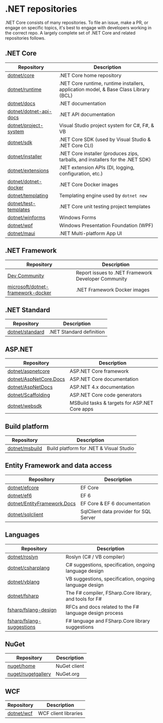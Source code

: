# .NET repositories

.NET Core consists of many repositories. To file an issue, make a PR, or engage on specific topics, it's best to engage with developers working in the correct repo. A largely complete set of .NET Core and related repositories follows.

## .NET Core

|Repository                                                        |Description |
|------------------------------------------------------------------|------------|
|[dotnet/core](https://github.com/dotnet/core)                     |.NET Core home repository|
|[dotnet/runtime](https://github.com/dotnet/runtime)               |.NET Core runtime, runtime installers, application model, & Base Class Library (BCL)|
|[dotnet/docs](https://github.com/dotnet/docs)                     |.NET documentation|
|[dotnet/dotnet-api-docs](https://github.com/dotnet/dotnet-api-docs) |.NET API documentation|
|[dotnet/project-system](https://github.com/dotnet/project-system) |Visual Studio project system for C#, F#, & VB|
|[dotnet/sdk](https://github.com/dotnet/sdk)                       |.NET Core SDK (used by Visual Studio & .NET Core CLI)|
|[dotnet/installer](https://github.com/dotnet/installer)           |.NET Core installer (produces zips, tarballs, and installers for the .NET SDK)
|[dotnet/extensions](https://github.com/dotnet/extensions)         |.NET extension APIs (DI, logging, configuration, etc.)|
|[dotnet/dotnet-docker](https://github.com/dotnet/dotnet-docker)   |.NET Core Docker images|
|[dotnet/templating](https://github.com/dotnet/templating)         |Templating engine used by `dotnet new`|
|[dotnet/test-templates](https://github.com/dotnet/test-templates) |.NET Core unit testing project templates|
|[dotnet/winforms](https://github.com/dotnet/winforms)             |Windows Forms|
|[dotnet/wpf](https://github.com/dotnet/wpf)                       |Windows Presentation Foundation (WPF)|
|[dotnet/maui](https://github.com/dotnet/maui)                     |.NET Multi-platform App UI|

## .NET Framework

|Repository                                                        |Description |
|------------------------------------------------------------------|------------|
|[Dev Community](https://developercommunity.visualstudio.com/spaces/61/index.html) |Report issues to .NET Framework Developer Community|
|[microsoft/dotnet-framework-docker](https://github.com/microsoft/dotnet-framework-docker) |.NET Framework Docker images|

## .NET Standard

|Repository                                            |Description             |
|------------------------------------------------------|------------------------|
|[dotnet/standard](https://github.com/dotnet/standard) |.NET Standard definition|

## ASP.NET

|Repository                                                         |Description                                  |
|-------------------------------------------------------------------|---------------------------------------------|
|[dotnet/aspnetcore](https://github.com/dotnet/aspnetcore)          |ASP.NET Core framework                       |
|[dotnet/AspNetCore.Docs](https://github.com/dotnet/AspNetCore.Docs)|ASP.NET Core documentation                   |
|[dotnet/AspNetDocs](https://github.com/dotnet/AspNetDocs)          |ASP.NET 4.x documentation                    |
|[dotnet/Scaffolding](https://github.com/dotnet/Scaffolding)        |ASP.NET Core code generators                 |
|[dotnet/websdk](https://github.com/dotnet/websdk)                  |MSBuild tasks & targets for ASP.NET Core apps|

## Build platform

|Repository                                               |Description                            |
|---------------------------------------------------------|---------------------------------------|
|[dotnet/msbuild](https://github.com/dotnet/msbuild)      |Build platform for .NET & Visual Studio|

## Entity Framework and data access

|Repository                                                                   |Description                           |
|-----------------------------------------------------------------------------|--------------------------------------|
|[dotnet/efcore](https://github.com/dotnet/efcore)                            |EF Core                               |
|[dotnet/ef6](https://github.com/dotnet/ef6)                                  |EF 6                                  |
|[dotnet/EntityFramework.Docs](https://github.com/dotnet/EntityFramework.Docs)|EF Core & EF 6 documentation          |
|[dotnet/sqlclient](https://github.com/dotnet/sqlclient)                      |SqlClient data provider for SQL Server|

## Languages

|Repository                                                               |Description                                            |
|-------------------------------------------------------------------------|-------------------------------------------------------|
|[dotnet/roslyn](https://github.com/dotnet/roslyn)                        |Roslyn (C# / VB compiler)                              |
|[dotnet/csharplang](https://github.com/dotnet/csharplang)                |C# suggestions, specification, ongoing language design |
|[dotnet/vblang](https://github.com/dotnet/vblang)                        |VB suggestions, specification, ongoing language design |
|[dotnet/fsharp](https://github.com/dotnet/fsharp)                        |The F# compiler, FSharp.Core library, and tools for F# |
|[fsharp/fslang-design](https://github.com/fsharp/fslang-design)          |RFCs and docs related to the F# language design process|
|[fsharp/fslang-suggestions](https://github.com/fsharp/fslang-suggestions)|F# language and FSharp.Core library suggestions        |

## NuGet

|Repository                                                  |Description |
|------------------------------------------------------------|------------|
|[nuget/home](https://github.com/nuget/home)                 |NuGet client|
|[nuget/nugetgallery](https://github.com/nuget/nugetgallery) |NuGet.org   |

## WCF

|Repository                                  |Description         |
|--------------------------------------------|--------------------|
|[dotnet/wcf](https://github.com/dotnet/wcf) |WCF client libraries|
